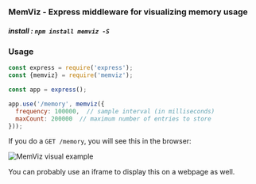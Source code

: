 

### MemViz - Express middleware for visualizing memory usage


##### <i> install </i>:  `npm install memviz -S`


### Usage 

```js
const express = require('express');
const {memviz} = require('memviz');

const app = express();

app.use('/memory', memviz({
  frequency: 100000,  // sample interval (in milliseconds)
  maxCount: 200000  // maximum number of entries to store 
}));
```


If you do a `GET /memory`, you will see this in the browser:


![MemViz visual example](https://raw.githubusercontent.com/oresoftware/memviz/master/images/memviz.png)


You can probably use an iframe to display this on a webpage as well.



